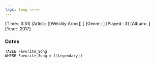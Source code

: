 ```yaml
---
tags: Song ⭐⭐⭐⭐ 
---
```

[Time:: 3:51]
[Artist:: [[Welshly Arms]] ]
[Genre:: ]
[Played:: 3]
[Album:: ]
[Year:: 2017]
### Dates
````dataview
TABLE Favorite_Song
WHERE Favorite_Song = [[Legendary]]
````